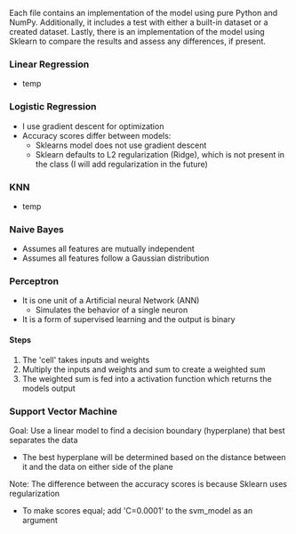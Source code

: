 Each file contains an implementation of the model using pure Python and NumPy. Additionally, it includes a test with either a built-in dataset or a created dataset. Lastly, there is an implementation of the model using Sklearn to compare the results and assess any differences, if present. 

### Linear Regression
- temp

### Logistic Regression
- I use gradient descent for optimization
- Accuracy scores differ between models:
  - Sklearns model does not use gradient descent
  - Sklearn defaults to L2 regularization (Ridge), which is not present in the class (I will add regularization in the future)

### KNN
- temp

### Naive Bayes
- Assumes all features are mutually independent
- Assumes all features follow a Gaussian distribution

### Perceptron
- It is one unit of a Artificial neural Network (ANN)
  - Simulates the behavior of a single neuron
- It is a form of supervised learning and the output is binary 
#### Steps 
1) The 'cell' takes inputs and weights
2) Multiply the inputs and weights and sum to create a weighted sum
3) The weighted sum is fed into a activation function which returns the models output

### Support Vector Machine
Goal: Use a linear model to find a decision boundary (hyperplane) that best separates the data 
- The best hyperplane will be determined based on the distance between it and the data on either side of the plane

Note: The difference between the accuracy scores is because Sklearn uses regularization
  - To make scores equal; add 'C=0.0001' to the svm_model as an argument 

